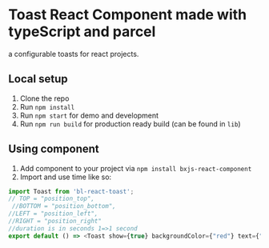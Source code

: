 # Toast React Component made with typeScript and parcel 

a configurable toasts for react projects.

## Local setup

1. Clone the repo
2. Run `npm install`
3. Run `npm start` for demo and development
4. Run `npm run build` for production ready build (can be found in `lib`)

## Using component

1. Add component to your project via `npm install bxjs-react-component`
2. Import and use time like so:

```js
import Toast from 'bl-react-toast';
// TOP = "position_top",
 //BOTTOM = "position_bottom",
//LEFT = "position_left",
//RIGHT = "position_right"
//duration is in seconds 1=>1 second
export default () => <Toast show={true} backgroundColor={"red"} text={"this is a text of the toast"} position={"position_top"} duration={1} />;
```